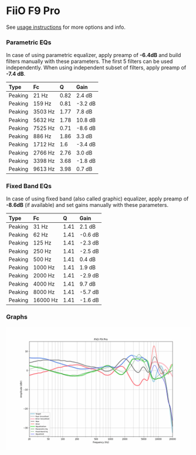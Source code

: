 # FiiO F9 Pro
See [usage instructions](https://github.com/jaakkopasanen/AutoEq#usage) for more options and info.

### Parametric EQs
In case of using parametric equalizer, apply preamp of **-6.4dB** and build filters manually
with these parameters. The first 5 filters can be used independently.
When using independent subset of filters, apply preamp of **-7.4 dB**.

| Type    | Fc      |    Q | Gain    |
|:--------|:--------|:-----|:--------|
| Peaking | 21 Hz   | 0.82 | 2.4 dB  |
| Peaking | 159 Hz  | 0.81 | -3.2 dB |
| Peaking | 3503 Hz | 1.77 | 7.8 dB  |
| Peaking | 5632 Hz | 1.78 | 10.8 dB |
| Peaking | 7525 Hz | 0.71 | -8.6 dB |
| Peaking | 886 Hz  | 1.86 | 3.3 dB  |
| Peaking | 1712 Hz | 1.6  | -3.4 dB |
| Peaking | 2766 Hz | 2.76 | 3.0 dB  |
| Peaking | 3398 Hz | 3.68 | -1.8 dB |
| Peaking | 9613 Hz | 3.98 | 0.7 dB  |

### Fixed Band EQs
In case of using fixed band (also called graphic) equalizer, apply preamp of **-8.6dB**
(if available) and set gains manually with these parameters.

| Type    | Fc       |    Q | Gain    |
|:--------|:---------|:-----|:--------|
| Peaking | 31 Hz    | 1.41 | 2.1 dB  |
| Peaking | 62 Hz    | 1.41 | -0.6 dB |
| Peaking | 125 Hz   | 1.41 | -2.3 dB |
| Peaking | 250 Hz   | 1.41 | -2.5 dB |
| Peaking | 500 Hz   | 1.41 | 0.4 dB  |
| Peaking | 1000 Hz  | 1.41 | 1.9 dB  |
| Peaking | 2000 Hz  | 1.41 | -2.9 dB |
| Peaking | 4000 Hz  | 1.41 | 9.7 dB  |
| Peaking | 8000 Hz  | 1.41 | -5.7 dB |
| Peaking | 16000 Hz | 1.41 | -1.6 dB |

### Graphs
![](./FiiO%20F9%20Pro.png)
